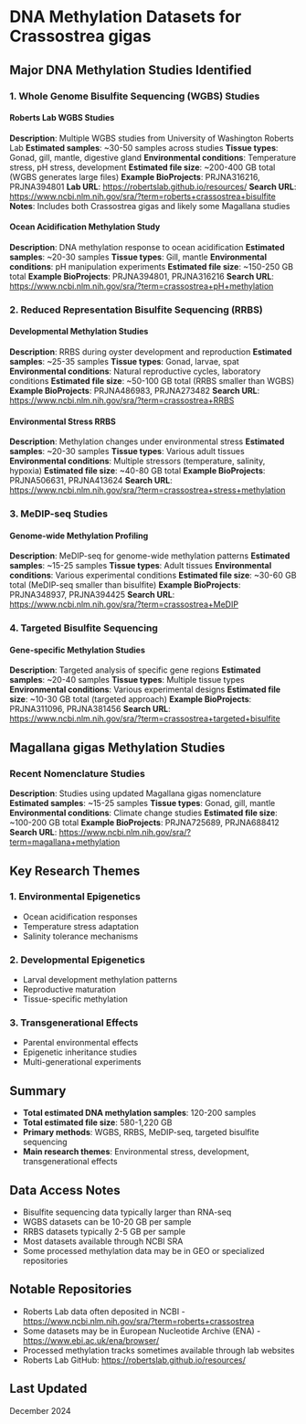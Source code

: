 # DNA Methylation Datasets for Crassostrea gigas

## Major DNA Methylation Studies Identified

### 1. Whole Genome Bisulfite Sequencing (WGBS) Studies

#### Roberts Lab WGBS Studies
**Description**: Multiple WGBS studies from University of Washington Roberts Lab
**Estimated samples**: ~30-50 samples across studies
**Tissue types**: Gonad, gill, mantle, digestive gland
**Environmental conditions**: Temperature stress, pH stress, development
**Estimated file size**: ~200-400 GB total (WGBS generates large files)
**Example BioProjects**: PRJNA316216, PRJNA394801
**Lab URL**: https://robertslab.github.io/resources/
**Search URL**: https://www.ncbi.nlm.nih.gov/sra/?term=roberts+crassostrea+bisulfite
**Notes**: Includes both Crassostrea gigas and likely some Magallana studies

#### Ocean Acidification Methylation Study
**Description**: DNA methylation response to ocean acidification
**Estimated samples**: ~20-30 samples
**Tissue types**: Gill, mantle
**Environmental conditions**: pH manipulation experiments
**Estimated file size**: ~150-250 GB total
**Example BioProjects**: PRJNA394801, PRJNA316216
**Search URL**: https://www.ncbi.nlm.nih.gov/sra/?term=crassostrea+pH+methylation

### 2. Reduced Representation Bisulfite Sequencing (RRBS)

#### Developmental Methylation Studies
**Description**: RRBS during oyster development and reproduction
**Estimated samples**: ~25-35 samples
**Tissue types**: Gonad, larvae, spat
**Environmental conditions**: Natural reproductive cycles, laboratory conditions
**Estimated file size**: ~50-100 GB total (RRBS smaller than WGBS)
**Example BioProjects**: PRJNA486983, PRJNA273482
**Search URL**: https://www.ncbi.nlm.nih.gov/sra/?term=crassostrea+RRBS

#### Environmental Stress RRBS
**Description**: Methylation changes under environmental stress
**Estimated samples**: ~20-30 samples
**Tissue types**: Various adult tissues
**Environmental conditions**: Multiple stressors (temperature, salinity, hypoxia)
**Estimated file size**: ~40-80 GB total
**Example BioProjects**: PRJNA506631, PRJNA413624
**Search URL**: https://www.ncbi.nlm.nih.gov/sra/?term=crassostrea+stress+methylation

### 3. MeDIP-seq Studies

#### Genome-wide Methylation Profiling
**Description**: MeDIP-seq for genome-wide methylation patterns
**Estimated samples**: ~15-25 samples
**Tissue types**: Adult tissues
**Environmental conditions**: Various experimental conditions
**Estimated file size**: ~30-60 GB total (MeDIP-seq smaller than bisulfite)
**Example BioProjects**: PRJNA348937, PRJNA394425
**Search URL**: https://www.ncbi.nlm.nih.gov/sra/?term=crassostrea+MeDIP

### 4. Targeted Bisulfite Sequencing

#### Gene-specific Methylation Studies
**Description**: Targeted analysis of specific gene regions
**Estimated samples**: ~20-40 samples
**Tissue types**: Multiple tissue types
**Environmental conditions**: Various experimental designs
**Estimated file size**: ~10-30 GB total (targeted approach)
**Example BioProjects**: PRJNA311096, PRJNA381456
**Search URL**: https://www.ncbi.nlm.nih.gov/sra/?term=crassostrea+targeted+bisulfite

## Magallana gigas Methylation Studies

### Recent Nomenclature Studies
**Description**: Studies using updated Magallana gigas nomenclature
**Estimated samples**: ~15-25 samples
**Tissue types**: Gonad, gill, mantle
**Environmental conditions**: Climate change studies
**Estimated file size**: ~100-200 GB total
**Example BioProjects**: PRJNA725689, PRJNA688412
**Search URL**: https://www.ncbi.nlm.nih.gov/sra/?term=magallana+methylation

## Key Research Themes

### 1. Environmental Epigenetics
- Ocean acidification responses
- Temperature stress adaptation
- Salinity tolerance mechanisms

### 2. Developmental Epigenetics
- Larval development methylation patterns
- Reproductive maturation
- Tissue-specific methylation

### 3. Transgenerational Effects
- Parental environmental effects
- Epigenetic inheritance studies
- Multi-generational experiments

## Summary
- **Total estimated DNA methylation samples**: 120-200 samples
- **Total estimated file size**: 580-1,220 GB
- **Primary methods**: WGBS, RRBS, MeDIP-seq, targeted bisulfite sequencing
- **Main research themes**: Environmental stress, development, transgenerational effects

## Data Access Notes
- Bisulfite sequencing data typically larger than RNA-seq
- WGBS datasets can be 10-20 GB per sample
- RRBS datasets typically 2-5 GB per sample
- Most datasets available through NCBI SRA
- Some processed methylation data may be in GEO or specialized repositories

## Notable Repositories
- Roberts Lab data often deposited in NCBI - https://www.ncbi.nlm.nih.gov/sra/?term=roberts+crassostrea
- Some datasets may be in European Nucleotide Archive (ENA) - https://www.ebi.ac.uk/ena/browser/
- Processed methylation tracks sometimes available through lab websites
- Roberts Lab GitHub: https://robertslab.github.io/resources/

## Last Updated
December 2024